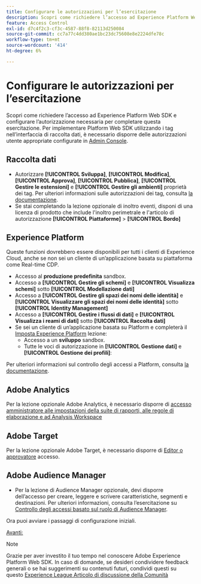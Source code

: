 ```yaml
---
title: Configurare le autorizzazioni per l’esercitazione
description: Scopri come richiedere l’accesso ad Experience Platform Web SDK e configurare l’autorizzazione necessaria per completare l’esercitazione Implementa Adobe Experience Cloud con Web SDK.
feature: Access Control
exl-id: d7c4f2c3-cf3c-4587-88f8-82113d250084
source-git-commit: cc7a77c4dd380ae1bc23dc75608e8e2224dfe78c
workflow-type: tm+mt
source-wordcount: '414'
ht-degree: 6%

---
```


# Configurare le autorizzazioni per l’esercitazione

Scopri come richiedere l’accesso ad Experience Platform Web SDK e configurare l’autorizzazione necessaria per completare questa esercitazione. Per implementare Platform Web SDK utilizzando i tag nell’interfaccia di raccolta dati, è necessario disporre delle autorizzazioni utente appropriate configurate in [Admin Console](https://adminconsole.adobe.com).

## Raccolta dati

* Autorizzare **[!UICONTROL Sviluppa]**, **[!UICONTROL Modifica]**, **[!UICONTROL Approva]**, **[!UICONTROL Pubblica]**, **[!UICONTROL Gestire le estensioni]** e **[!UICONTROL Gestire gli ambienti]** proprietà dei tag. Per ulteriori informazioni sulle autorizzazioni dei tag, consulta [la documentazione](https://experienceleague.adobe.com/docs/experience-platform/tags/admin/user-permissions.html).
* Se stai completando la lezione opzionale di inoltro eventi, disponi di una licenza di prodotto che include l&#39;inoltro perimetrale e l&#39;articolo di autorizzazione **[!UICONTROL Piattaforme]** > **[!UICONTROL Bordo]**

## Experience Platform

Queste funzioni dovrebbero essere disponibili per tutti i clienti di Experience Cloud, anche se non sei un cliente di un’applicazione basata su piattaforma come Real-time CDP.

* Accesso al **produzione predefinita** sandbox.
* Accesso a **[!UICONTROL Gestire gli schemi]** e **[!UICONTROL Visualizza schemi]** sotto **[!UICONTROL Modellazione dati]**
* Accesso a **[!UICONTROL Gestire gli spazi dei nomi delle identità]** e **[!UICONTROL Visualizzare gli spazi dei nomi delle identità]** sotto **[!UICONTROL Identity Management]**
* Accesso a **[!UICONTROL Gestire i flussi di dati]** e **[!UICONTROL Visualizza i reami di dati]** sotto **[!UICONTROL Raccolta dati]**
* Se sei un cliente di un’applicazione basata su Platform e completerà il [Imposta Experience Platform](setup-experience-platform.md) lezione:
   * Accesso a un **sviluppo** sandbox.
   * Tutte le voci di autorizzazione in **[!UICONTROL Gestione dati]** e **[!UICONTROL Gestione dei profili]**:


Per ulteriori informazioni sul controllo degli accessi a Platform, consulta [la documentazione](https://experienceleague.adobe.com/docs/experience-platform/access-control/home.html?lang=it).

## Adobe Analytics

Per la lezione opzionale Adobe Analytics, è necessario disporre di [accesso amministratore alle impostazioni della suite di rapporti, alle regole di elaborazione e ad Analysis Workspace](https://experienceleague.adobe.com/docs/analytics/admin/admin-console/home.html?lang=it)

## Adobe Target

Per la lezione opzionale Adobe Target, è necessario disporre di [Editor o approvatore](https://experienceleague.adobe.com/docs/target/using/administer/manage-users/enterprise/properties-overview.html#section_8C425E43E5DD4111BBFC734A2B7ABC80) accesso.

## Adobe Audience Manager

* Per la lezione di Audience Manager opzionale, devi disporre dell’accesso per creare, leggere e scrivere caratteristiche, segmenti e destinazioni. Per ulteriori informazioni, consulta l’esercitazione su [Controllo degli accessi basato sul ruolo di Audience Manager](https://experienceleague.adobe.com/docs/audience-manager-learn/tutorials/setup-and-admin/user-management/setting-permissions-with-role-based-access-control.html?lang=en).

Ora puoi avviare i passaggi di configurazione iniziali.

[Avanti: ](configure-schemas.md)

>[!NOTE]
>
>Grazie per aver investito il tuo tempo nel conoscere Adobe Experience Platform Web SDK. In caso di domande, se desideri condividere feedback generali o se hai suggerimenti su contenuti futuri, condividi questi su questo [Experience League Articolo di discussione della Comunità](https://experienceleaguecommunities.adobe.com/t5/adobe-experience-platform-launch/tutorial-discussion-implement-adobe-experience-cloud-with-web/td-p/444996)
